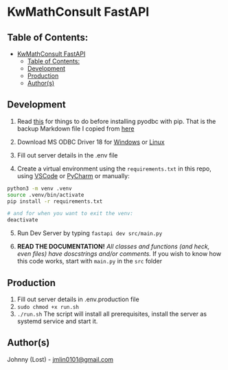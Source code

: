# KwMathConsult FastAPI
## Table of Contents:
- [KwMathConsult FastAPI](#kwmathconsult-fastapi)
  - [Table of Contents:](#table-of-contents)
  - [Development](#development)
  - [Production](#production)
  - [Author(s)](#authors)


## Development

1. Read [this](./markdown/pyodbc.md) for things to do before installing pyodbc with pip. That is the backup Markdown file I copied from [here](https://github.com/mkleehammer/pyodbc/wiki/Install)
   
2. Download MS ODBC Driver 18 for [Windows](https://learn.microsoft.com/en-us/sql/connect/odbc/download-odbc-driver-for-sql-server?view=sql-server-ver16#download-for-windows)  or [Linux](https://learn.microsoft.com/en-us/sql/connect/odbc/linux-mac/installing-the-microsoft-odbc-driver-for-sql-server?view=sql-server-ver16&tabs=alpine18-install%2Calpine17-install%2Cdebian8-install%2Credhat7-13-install%2Crhel7-offline#18)
3. Fill out server details in the .env file
4.  Create a virtual environment using the `requirements.txt` in this repo, using [VSCode](https://code.visualstudio.com/docs/python/environments#_creating-environments) or [PyCharm](https://www.jetbrains.com/help/pycharm/creating-virtual-environment.html) or manually:
  
```bash
python3 -m venv .venv
source .venv/bin/activate
pip install -r requirements.txt

# and for when you want to exit the venv:
deactivate
```

5. Run Dev Server by typing `fastapi dev src/main.py` 

6. **READ THE DOCUMENTATION!** *All classes and functions (and heck, even files) have doscstrings and/or comments.* If you wish to know how this code works, start with `main.py` in the `src` folder

## Production

1. Fill out server details in .env.production file
2. `sudo chmod +x run.sh`
3. `./run.sh` The script will install all prerequisites, install the server as systemd service and start it.
 
 
## Author(s)
Johnny (Lost) - jmlin0101@gmail.com